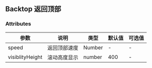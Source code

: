 ## Backtop 返回顶部

### Attributes
|  参数  |   说明    |  类型   |  默认值  | 可选值 |
|-------|--------|--------|--------|--------|
|  speed    | 返回顶部速度     |  Number   |  -  | - |
|  visiblityHeight | 滚动高度显示 | number | 400 | - |
